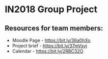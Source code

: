 # IN2018 Group Project
## Resources for team members:
* Moodle Page - https://bit.ly/36a0hXo
* Project brief - https://bit.ly/37mVsvj
* Calendar - https://bit.ly/2RBC32O
